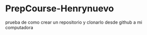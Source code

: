 # PrepCourse-Henrynuevo
 prueba de como crear un repositorio y clonarlo desde github a mi computadora
